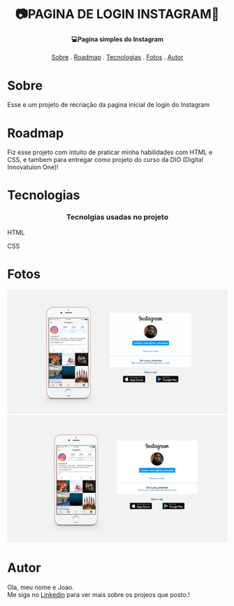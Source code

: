 <h1 align="center">
   📷PAGINA DE LOGIN INSTAGRAM📸
</h1>

<h4 align="center">
  💻Pagina simples do Instagram 
</h4>

<p align="center">   
   <a href="#sobre">Sobre</a> .
   <a href="#roadmap">Roadmap</a> .
   <a href="#tecnologias">Tecnologias</a> .
   <a href="#fotos">Fotos</a> . 
   <a href="#autor">Autor</a>
 </p>


   
 # Sobre 
     
     
   <p> Esse e um projeto de recriação da pagina inicial de login do Instagram </p>
   
   
   
   
   
   # Roadmap 
   
   <p> Fiz esse projeto com intuito de praticar minha habilidades com HTML e CSS, e tambem para entregar como projeto do curso da DIO (Digital Innovatuion One)! </p>
   
   
   # Tecnologias 
   <h3 align="center"> Tecnolgias usadas no projeto </h3>
  <p>HTML</p>
  <p>CSS</p>
  <p></p>
   
   
   # Fotos 
   
   <img src="./img/gif insta.gif">
   <img src="./img/pag insta.JPG">
   
   # Autor 
   <p>Ola, meu nome e Joao. <br> Me siga no <a href="https://www.linkedin.com/in/jo%C3%A3o-soares13/" target="_blank">Linkedin</a> para ver mais sobre os projeos que posto.!</p>
